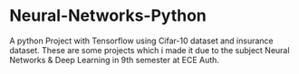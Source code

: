 # Neural-Networks-Python
A python Project with Tensorflow using Cifar-10 dataset and insurance dataset. 
These are some projects which i made it due to the subject Neural Networks & Deep Learning in 9th semester at ECE Auth.
